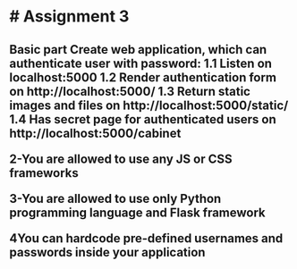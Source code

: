 
<h1># Assignment 3</h1>

<h2>Basic part</h>
Create web application, which can authenticate user with password: 1.1 Listen on localhost:5000 1.2 Render authentication form on http://localhost:5000/ 1.3 Return static images and files on http://localhost:5000/static/<image_name> 1.4 Has secret page for authenticated users on http://localhost:5000/cabinet

2-You are allowed to use any JS or CSS frameworks

3-You are allowed to use only Python programming language and Flask framework

4You can hardcode pre-defined usernames and passwords inside your application